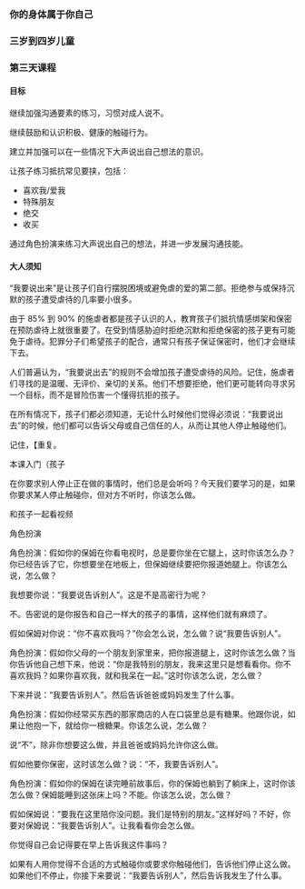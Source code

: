 ### 你的身体属于你自己

### 三岁到四岁儿童

### 第三天课程

#### 目标

继续加强沟通要素的练习，习惯对成人说不。

继续鼓励和认识积极、健康的触碰行为。

建立并加强可以在一些情况下大声说出自己想法的意识。

让孩子练习抵抗常见要挟，包括：

* 喜欢我/爱我
* 特殊朋友
* 绝交
* 收买

通过角色扮演来练习大声说出自己的想法，并进一步发展沟通技能。

#### 大人须知

“我要说出来”是让孩子们自行摆脱困境或避免虐的爱的第二部。拒绝参与或保持沉默的孩子遭受虐待的几率要小很多。

由于 85% 到 90% 的施虐者都是孩子认识的人，教育孩子们抵抗情感绑架和保密在预防虐待上就很重要了。在受到情感胁迫时拒绝沉默和拒绝保密的孩子更有可能免于虐待。犯罪分子们希望孩子的配合，通常只有孩子保证保密时，他们才会继续下去。

人们普遍认为，“我要说出去”的规则不会增加孩子遭受虐待的风险。记住，施虐者们寻找的是温暖、无评价、亲切的关系。他们不想要拒绝，他们更可能转向寻求另一个目标，而不是冒险伤害一个懂得抗拒的孩子。

在所有情况下，孩子们都必须知道，无论什么时候他们觉得必须说：“我要说出去”的时候，他们都可以告诉父母或自己信任的人，从而让其他人停止触碰他们。

记住，【重复。

本课入门（孩子


在你要求别人停止正在做的事情时，他们总是会听吗？今天我们要学习的是，如果你要求某人停止触碰你，但对方不听时，你该怎么做。

和孩子一起看视频

角色扮演

角色扮演：假如你的保姆在你看电视时，总是要你坐在它腿上，这时你该怎么办？你已经告诉了它，你想要坐在地板上，但保姆继续要把你报道她腿上。你该怎么说，怎么做？

我想要你说：“我要说告诉别人”。这是不是高密行为呢？

不。告密说的是你报告和自己一样大的孩子的事情，这样他们就有麻烦了。

假如保姆对你说：“你不喜欢我吗？”你会怎么说，怎么做？说“我要告诉别人”。

角色扮演：假如你父母的一个朋友到家里来，把你报道腿上，这时你该怎么做？当你告诉他自己想下来，他说：“你是我特别的朋友，我来这里只是想看看你。你不喜欢我妈？如果你喜欢我，就和我呆在一起。”这时你该怎么说，怎么做？

下来并说：“我要告诉别人”。然后告诉爸爸或妈妈发生了什么事。

角色扮演：假如你经常买东西的那家商店的人在口袋里总是有糖果。他跟你说，如果让他抱一下，就给你一根糖果。你该怎么说，怎么做？

说“不”，除非你想要这么做，并且爸爸或妈妈允许你这么做。

假如他要你保密，这时该怎么做？说：“不，我要告诉别人”。

角色扮演：假如你的保姆在读完睡前故事后，你的保姆也躺到了躺床上，这时你该怎么做？保姆能睡到这张床上吗？不能。你该怎么说，怎么做？

假如保姆说：“要我在这里陪你没问题。我们是特别的朋友。”这样好吗？不好，你要对保姆说：“我要告诉别人”。让我看看你会怎么做。

你觉得自己会记得要在早上告诉我这件事吗？

如果有人用你觉得不合适的方式触碰你或要求你触碰他们，告诉他们停止这么做。如果他们不停止，你接下来要说：“我要告诉别人”，然后告诉我发生了什么事。